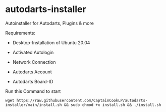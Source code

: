 # autodarts-installer
Autoinstaller for Autodarts, Plugins & more


Requirements:

- Desktop-Installation of Ubuntu 20.04
- Activated Autologin
- Network Connection

- Autodarts Account
- Autodarts Board-ID

Run this Command to start

```
wget https://raw.githubusercontent.com/CaptainCookLP/autodarts-installer/main/install.sh && sudo chmod +x install.sh && ./install.sh
```
